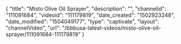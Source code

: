 {
    "title": "Misto Olive Oil Sprayer",
    "description": "",
    "channelid": "111091684",
    "videoid": "111179819",
    "date_created": "1502923248",
    "date_modified": "1504049177",
    "type": "captivate",
    "layout": "channelVideo",
    "url": "\/bbbusa-latest-videos\/misto-olive-oil-sprayer\/111091684-111179819"
}